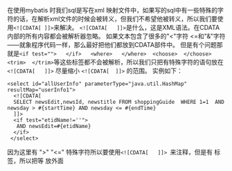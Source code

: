 在使用mybatis 时我们sql是写在xml 映射文件中，如果写的sql中有一些特殊的字符的话，在解析xml文件的时候会被转义，但我们不希望他被转义，所以我们要使用`<![CDATA[ ]]>`来解决。
`<![CDATA[   ]]>`是什么，这是XML语法。在CDATA内部的所有内容都会被解析器忽略。
如果文本包含了很多的"<"字符 <=和"&"字符——就象程序代码一样，那么最好把他们都放到CDATA部件中。
但是有个问题那就是` <if test="">   </if>   <where>   </where>  <choose>  </choose>  <trim>  </trim> `等这些标签都不会被解析，所以我们只把有特殊字符的语句放在` <![CDATA[   ]]>`  尽量缩小 `<![CDATA[  ]]>` 的范围。
实例如下：
```
<select id="allUserInfo" parameterType="java.util.HashMap" resultMap="userInfo1">  
  <![CDATA[  
  SELECT newsEdit,newsId, newstitle FROM shoppingGuide  WHERE 1=1  AND  newsday > #{startTime} AND newsday <= #{endTime}  
  ]]>  
  <if test="etidName!=''">  
   AND newsEdit=#{etidName}  
  </if>  
 </select>  
```
因为这里有 ">"  "<=" 特殊字符所以要使用`<![CDATA[   ]]> `来注释，但是有<if> 标签，所以把<if>等 放外面
